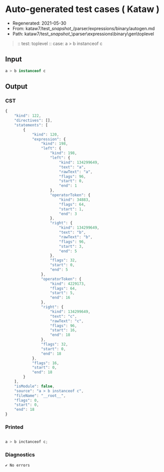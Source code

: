 # Auto-generated test cases ( Kataw )
- Regenerated: 2021-05-30
- From: kataw7/test\__snapshot__/parser/expressions/binary/autogen.md
- Path: kataw7/test\__snapshot__\parser\expressions\binary\gen\toplevel
> :: test: toplevel
> :: case: a > b instanceof c
## Input

`````js
a > b instanceof c
`````
## Output

### CST

```javascript
{
    "kind": 122,
    "directives": [],
    "statements": [
        {
            "kind": 120,
            "expression": {
                "kind": 198,
                "left": {
                    "kind": 198,
                    "left": {
                        "kind": 134299649,
                        "text": "a",
                        "rawText": "a",
                        "flags": 96,
                        "start": 0,
                        "end": 1
                    },
                    "operatorToken": {
                        "kind": 34883,
                        "flags": 64,
                        "start": 1,
                        "end": 3
                    },
                    "right": {
                        "kind": 134299649,
                        "text": "b",
                        "rawText": "b",
                        "flags": 96,
                        "start": 3,
                        "end": 5
                    },
                    "flags": 32,
                    "start": 0,
                    "end": 5
                },
                "operatorToken": {
                    "kind": 4229173,
                    "flags": 64,
                    "start": 5,
                    "end": 16
                },
                "right": {
                    "kind": 134299649,
                    "text": "c",
                    "rawText": "c",
                    "flags": 96,
                    "start": 16,
                    "end": 18
                },
                "flags": 32,
                "start": 0,
                "end": 18
            },
            "flags": 16,
            "start": 0,
            "end": 18
        }
    ],
    "isModule": false,
    "source": "a > b instanceof c",
    "fileName": "__root__",
    "flags": 0,
    "start": 0,
    "end": 18
}
```

### Printed

```javascript

a > b inctanceof c;
```

### Diagnostics

```javascript
✔ No errors
```

